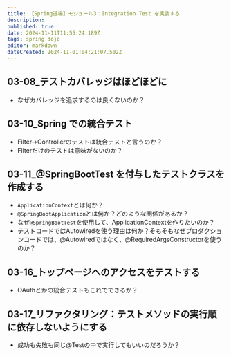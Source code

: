 ```yaml
---
title: 【Spring道場】モジュール3：Integration Test を実装する
description: 
published: true
date: 2024-11-11T11:55:24.189Z
tags: spring dojo
editor: markdown
dateCreated: 2024-11-01T04:21:07.502Z
---
```


## 03-08_テストカバレッジはほどほどに
- なぜカバレッジを追求するのは良くないのか？

## 03-10_Spring での統合テスト
- Filter→Controllerのテストは統合テストと言うのか？
- Filterだけのテストは意味がないのか？

## 03-11_@SpringBootTest を付与したテストクラスを作成する
- `ApplicationContext`とは何か？
- `@SpringBootApplication`とは何か？どのような関係があるか？
- なぜ`@SpringBootTest`を使用して、ApplicationContextを作りたいのか？
- テストコードではAutowiredを使う理由は何か？そもそもなぜプロダクションコードでは、@Autowiredではなく、@RequiredArgsConstructorを使うのか？

## 03-16_トップページへのアクセスをテストする
- OAuthとかの統合テストもこれでできるか？

## 03-17_リファクタリング：テストメソッドの実行順に依存しないようにする
- 成功も失敗も同じ@Testの中で実行してもいいのだろうか？